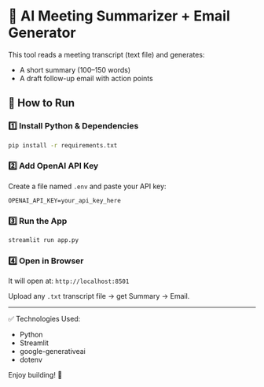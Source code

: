 # 🧠 AI Meeting Summarizer + Email Generator

This tool reads a meeting transcript (text file) and generates:
- A short summary (100–150 words)
- A draft follow-up email with action points

## 🚀 How to Run

### 1️⃣ Install Python & Dependencies
```bash
pip install -r requirements.txt
```

### 2️⃣ Add OpenAI API Key
Create a file named `.env` and paste your API key:
```
OPENAI_API_KEY=your_api_key_here
```

### 3️⃣ Run the App
```bash
streamlit run app.py
```

### 4️⃣ Open in Browser
It will open at: `http://localhost:8501`

Upload any `.txt` transcript file → get Summary → Email.

---

✅ Technologies Used:
- Python
- Streamlit
- google-generativeai
- dotenv

Enjoy building! 🚀
